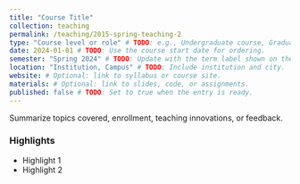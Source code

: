 ```yaml
---
title: "Course Title"
collection: teaching
permalink: /teaching/2015-spring-teaching-2
type: "Course level or role" # TODO: e.g., Undergraduate course, Graduate seminar, Guest lecture.
date: 2024-01-01 # TODO: Use the course start date for ordering.
semester: "Spring 2024" # TODO: Update with the term label shown on the site.
location: "Institution, Campus" # TODO: Include institution and city.
website: # Optional: link to syllabus or course site.
materials: # Optional: link to slides, code, or assignments.
published: false # TODO: Set to true when the entry is ready.
---
```


<!-- TODO: Write a short description of the course, your responsibilities, and any notable outcomes. -->
Summarize topics covered, enrollment, teaching innovations, or feedback.

### Highlights
<!-- TODO: Add bullet points for achievements, evaluations, or resources. -->
- Highlight 1
- Highlight 2

<!-- OPTIONAL: Include additional sections for guest lectures, mentorship, or related teaching activities. -->
